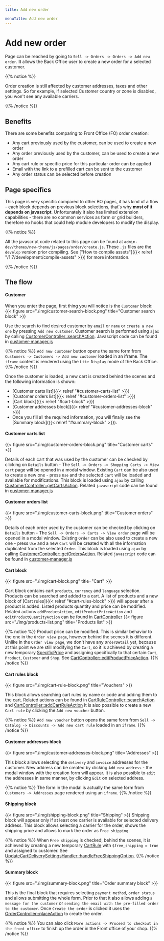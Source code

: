 ```yaml
---
title: Add new order

menuTitle: Add new order
---
```


# Add new order

Page can be reached by going to `Sell -> Orders -> Orders -> Add new order`. It allows the Back Office user to create a new order for a
selected customer.

{{% notice %}}

Order creation is still affected by customer addresses, taxes and other settings. So for example, if selected Customer
country or zone is disabled, you won't see any available carriers.

{{% /notice %}}

## Benefits

There are some benefits comparing to Front Office (FO) order creation:

- Any cart previously used by the customer, can be used to create a new order
- Any order previously used by the customer, can be used to create a new order
- Any cart rule or specific price for this particular order can be applied
- Email with the link to a prefilled cart can be sent to the customer
- Any order status can be selected before creation

## Page specifics

This page is very specific compared to other BO pages, it has kind of a flow - each block depends on previous block selections, that's why **most of it depends on javascript**.  Unfortunately it also has limited extension capabilities - there are no common services as form or grid builders, therefore no hooks that could help module developers to modify the display.

{{% notice %}}

All the javascript code related to this page can be found at `admin-dev/themes/new-theme/js/pages/order/create.js`.
These `.js` files are the `develop` version prior compiling. See ["How to compile assets"]({{< relref "/1.7/development/compile-assets" >}}) for
more information.

{{% /notice %}}

## The flow

#### Customer

When you enter the page, first thing you will notice is the `Customer` block:
{{< figure src="./img/customer-search-block.png" title="Customer search block" >}}

Use the search to find desired customer by `email` or `name` or `create a new one` by pressing `Add new customer`. Customer search is performed using `ajax` by calling [CustomerController::searchAction](https://github.com/PrestaShop/PrestaShop/blob/1.7.8.0/src/PrestaShopBundle/Controller/Admin/Sell/Customer/CustomerController.php). Javascript code can be found in [customer-manager.js](https://github.com/PrestaShop/PrestaShop/blob/1.7.8.0/admin-dev/themes/new-theme/js/pages/order/create/customer-manager.js) 
<!-- the link doesn't work for customer-manager.js, 404 not found-->
{{% notice %}}
`Add new customer` button opens the same form from `Customers -> Customers -> Add new customer` loaded in an iframe. The `iframe` content is rendered using the `Lite Display` mode of the Back Office.
{{% /notice %}}

Once the customer is loaded, a new cart is created behind the scenes and the following information is shown:
- [Customer carts list]({{< relref "#customer-carts-list" >}})
- [Customer orders list]({{< relref "#customer-orders-list" >}})
- [Cart block]({{< relref "#cart-block" >}})
- [Customer addresses block]({{< relref "#customer-addresses-block" >}})
- Once you fill all the required information, you will finally see the [Summary block]({{< relref "#summary-block" >}}).

#### Customer carts list
{{< figure src="./img/customer-orders-block.png" title="Customer carts" >}} 

Details of each cart that was used by the customer can be checked by clicking on `Details` button - The `Sell -> Orders -> Shopping Carts -> View cart` page will be opened in a modal window.
Existing `Cart` can be also used to create a new one - press `Use` and the selected `Cart` will be loaded and available for modifications.
This block is loaded using `ajax` by calling [CustomerController::getCartsAction](https://github.com/PrestaShop/PrestaShop/blob/develop/src/PrestaShopBundle/Controller/Admin/Sell/Customer/CustomerController.php). Related `javascript` code can be found in [customer-manager.js](https://github.com/PrestaShop/PrestaShop/blob/develop/admin-dev/themes/new-theme/js/pages/order/create/customer-manager.js)

#### Customer orders list
{{< figure src="./img/customer-carts-block.png" title="Customer orders" >}}

Details of each order used by the customer can be checked by clicking on `Details` button - The `Sell -> Orders -> Carts -> View order` page will be opened in a modal window.
Existing `Order` can be also used to create a new one - press `Use` and a new `Cart` will be created with all the information duplicated from the selected `Order`.
This block is loaded using `ajax` by calling [CustomerController::getOrdersAction](https://github.com/PrestaShop/PrestaShop/blob/develop/src/PrestaShopBundle/Controller/Admin/Sell/Customer/CustomerController.php). Related `javascript` code can be found in [customer-manager.js](https://github.com/PrestaShop/PrestaShop/blob/develop/admin-dev/themes/new-theme/js/pages/order/create/customer-manager.js)

#### Cart block
{{< figure src="./img/cart-block.png" title="Cart" >}}

Cart block contains cart `products`, `currency` and `language` selection. Products can be searched and added to a cart. A list of products and a new block of [Cart rules]({{< relref "#cart-rules-block" >}}) will appear after a product is added. Listed products quantity and price can be modified. Related actions `addProductAction`, `editProductPriceAction` and `editProductQuantityAction` can be found in [CartController](https://github.com/PrestaShop/PrestaShop/blob/develop/src/PrestaShopBundle/Controller/Admin/Sell/Order/CartController.php)
{{< figure src="./img/products-list.png" title="Products list" >}}

{{% notice %}}
Product price can be modified. This is similar behavior to the one in the `Order view page`, however behind the scenes it is different. Unlike in the `Order view page`, we don't have any `OrderDetail` yet, because at this point we are still modifying the `Cart`, so it is achieved by creating a new temporary [SpecificPrice](https://github.com/PrestaShop/PrestaShop/blob/1.7.8.x/classes/SpecificPrice.php) and assigning specifically to that certain `Cart`, `Product`, `Customer` and `Shop`. See [CartController::editProductPriceAction](https://github.com/PrestaShop/PrestaShop/blob/1.7.8.x/src/PrestaShopBundle/Controller/Admin/Sell/Order/CartController.php).
{{% /notice %}}

#### Cart rules block
{{< figure src="./img/cart-rule-block.png" title="Vouchers" >}}

This block allows searching cart rules by name or code and adding them to the cart. Related actions can be found in [CartRuleController::searchAction](https://github.com/PrestaShop/PrestaShop/blob/develop/src/PrestaShopBundle/Controller/Admin/Sell/Catalog/CartRuleController.php) and [CartController::addCartRuleAction](https://github.com/PrestaShop/PrestaShop/blob/develop/src/PrestaShopBundle/Controller/Admin/Sell/Order/CartController.php) It is also possible to create a new `Cart rule` by clicking the `Add new voucher` button.

{{% notice %}}
`Add new voucher` button opens the same form from `Sell -> Catalog -> Discounts -> Add new cart rule` loaded in an `iframe`.
{{% /notice %}}

#### Customer addresses block
{{< figure src="./img/customer-addresses-block.png" title="Addresses" >}}

This block allows selecting the `delivery` and `invoice` addresses for the customer. New address can be created by clicking `Add new address` - the modal window with the creation form will appear. It is also possible to `edit` the addresses in same manner, by clicking `Edit` on selected address.

{{% notice %}}
The form in the modal is actually the same form from `Customers -> Addresses` page rendered using an `iframe`.
{{% /notice %}}

#### Shipping block
{{< figure src="./img/shipping-block.png" title="Shipping" >}}
Shipping block will appear only if at least one carrier is available for selected delivery address. This block allows selecting a carrier for the order, shows the shipping price and allows to mark the order as `Free shipping`.

{{% notice %}}
When `Free shipping` is checked, behind the scenes, it is achieved by creating a new temporary [CartRule](https://github.com/PrestaShop/PrestaShop/blob/1.7.8.x/classes/CartRule.php) with `$free_shipping = true` and assigned to customer. See [UpdateCartDeliverySettingsHandler::handleFreeShippingOption](https://github.com/PrestaShop/PrestaShop/blob/1.7.8.x/src/Adapter/Cart/CommandHandler/UpdateCartDeliverySettingsHandler.php).
{{% /notice %}}

#### Summary block
{{< figure src="./img/summary-block.png" title="Order summary block" >}}

This is the final block that requires selecting `payment method`, `order status` and allows submitting the whole form. Prior to that it also allows adding `a message for the customer` or `sending the email with the pre-filled order to the customer`. Once `Create the order` is clicked it uses the [OrderController::placeAction](https://github.com/PrestaShop/PrestaShop/blob/1.7.8.x/src/PrestaShopBundle/Controller/Admin/Sell/Order/OrderController.php) to create the order.

{{% notice %}}
You can also click `More actions -> Proceed to checkout in the front office` to finish up the order in the Front office of your shop.
{{% /notice %}}

